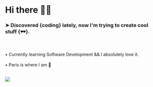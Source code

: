 # Hi there 🖖🏼

### ➤ Discovered {coding} lately, now I'm trying to create cool stuff {🕶}. 
<br />
<br />
▪️ Currently learning Software Development && I absolutely love it.   
<br />
<br />
▪️ Paris is where I am 📍
<br />
<br />

![](https://media.giphy.com/media/QWkuGmMgphvmE/giphy.gif)

